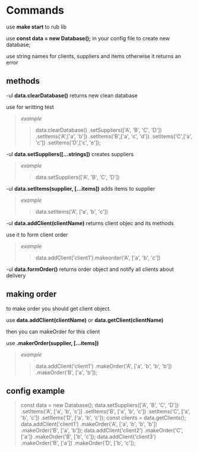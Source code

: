 # Commands

use **make start** to rub lib

use **const data = new Database();** in your config file to create new database;

use string names for clients, suppliers and items
otherwise it returns an error

## methods

-ul **data.clearDatabase()**
  returns new clean database

  use for writting test
  >*example*
  >>data.clearDatabase()
      .setSuppliers(['A', 'B', 'C', 'D'])
      .setItems('A',['a', 'b'])
      .setItems('B',['a', 'c', 'd'])
      .setItems('C',['a', 'c'])
      .setItems('D',['c', 'e']);

-ul **data.setSuppliers([...strings])**
  creates suppliers

  >*example*
  >>data.setSuppliers(['A', 'B', 'C', 'D'])

-ul **data.setItems(supplier, [...items])**
  adds items to supplier

  >*example*
  >>data.setItems('A', ['a', 'b', 'c'])

-ul **data.addClient(clientName)**
  returns client objec and its methods

  use it to form client order
  >*example*
  >>data.addClient('client1').makeorder('A', ['a', 'b', 'c'])

-ul **data.formOrder()**
  returns order object and notify all clients about delivery

## making order

to make order you should get client object.

use **data.addClient(clientName)** or **data.getClient(clientName)**

then you can makeOrder for this client

use **.makerOrder(supplier, [...items])**

>*example*
>>data.addClient('client1')
  .makeOrder('A', ['a', 'b', 'b', 'b'])
  .makeOrder('B', ['a', 'b']);

## config example

>const data = new Database();
data.setSuppliers(['A', 'B', 'C', 'D'])
    .setItems('A', ['a', 'b', 'c'])
    .setItems('B', ['a', 'b', 'c'])
    .setItems('C', ['a', 'b', 'c'])
    .setItems('D', ['a', 'b', 'c']);
const clients = data.getClients();
data.addClient('client1')
  .makeOrder('A', ['a', 'b', 'b', 'b'])
  .makeOrder('B', ['a', 'b']);
data.addClient('client2')
  .makeOrder('C', ['a'])
  .makeOrder('B', ['b', 'c']);
data.addClient('client3')
  .makeOrder('B', ['a'])
  .makeOrder('D', ['b', 'c']);
